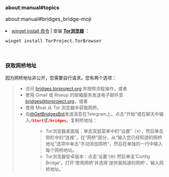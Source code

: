 <div>
<h3>
<span style="font-size: 16.38px;">about:manual#topics</span>
</h3>
<div>
<span style="font-size: 16.38px;">about:manual#bridges_bridge-moji</span>
</div><br>
  <li><a href="https://github.com/microsoft/winget-pkgs/issues/16845#issuecomment-857619051" target="_blank">winget install 命令</a> | 安装
    <a href="https://github.com/TheTorProject/gettorbrowser" title="Tor 匿名网络 (Start Tor Browser 浏览器)--Github网址：" target="_blank"><b>Tor浏览器</b></a> ：
  </li>
<pre>
winget install TorProject.TorBrowser
</pre>
<div>
<span style="font-size: 16.38px;">
<br>
</span>
</div>
<h3>获取网桥地址</h3>
<p>因为网桥地址非公开，您需要自行请求。您有两个选项：</p>
<blockquote>
<ul>
<li>访问 <a href="https://bridges.torproject.org/" target="_blank">bridges.torproject.org</a> 并按照流程操作，或者</li>
<li>使用 Gmail 或 Riseup 的邮箱服务发送电子邮件至 <a href="mailto:bridges@torproject.org">bridges@torproject.org</a>，或者</li>
<li>使用 Moat 从 Tor 浏览器中获取网桥。</li>
<li>向<a href="https://t.me/GetBridgesBot" target="_blank">@GetBridgesBot</a>发送消息在Telegram上。点击“开始”或在聊天中输入<code><b><font color="#ff0000">/Start</font></b></code>或<code><b><font color="#ff0000">/bridges</font></b></code>。复制桥地址：<ul>
<blockquote>
<li>Tor浏览器桌面版：单击双层菜单中的“设置”（≡），然后单击侧栏中的“连接”。在“网桥”部分，从“输入您已经知道的网桥地址”选项中单击“手动添加网桥”，然后在单独的一行中输入每个网桥地址。</li>
<li>Tor浏览器安卓版本：点击'设置'(⚙️) 然后单击'Config Bridge'。打开'使用网桥'并选择'提供我知道的网桥'。输入网桥地址。</li>
</ul>
</li>
</ul></blockquote></blockquote>
</div>
